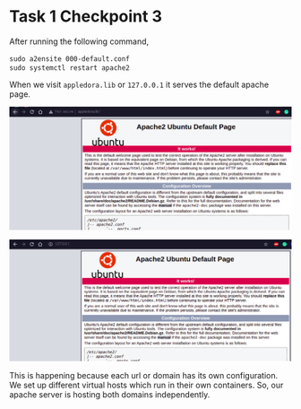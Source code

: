 # Task 1 Checkpoint 3

After running the following command,

```text
sudo a2ensite 000-default.conf
sudo systemctl restart apache2
```

When we visit `appledora.lib` or `127.0.0.1` it serves the default apache page.

![](.gitbook/assets/ckpt3pt22.png)

![](.gitbook/assets/ckpt3pt222.png)

This is happening because each url or domain has its own configuration. We set up different virtual hosts which run in their own containers. So, our apache server is hosting both domains independently. 

